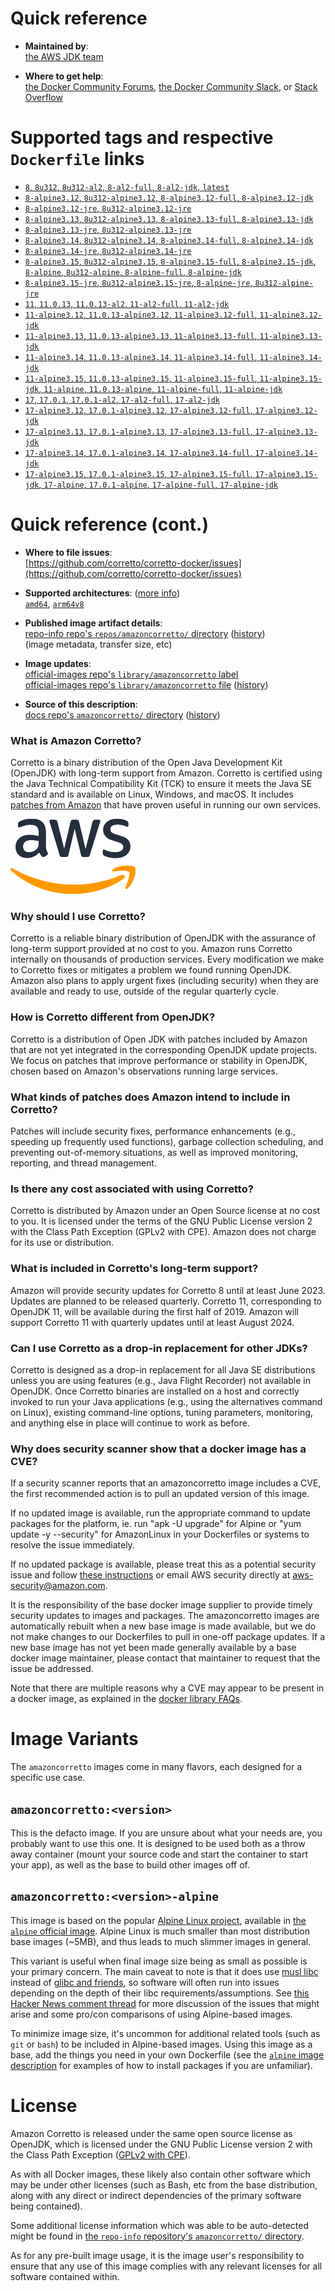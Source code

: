 <!--

********************************************************************************

WARNING:

    DO NOT EDIT "amazoncorretto/README.md"

    IT IS AUTO-GENERATED

    (from the other files in "amazoncorretto/" combined with a set of templates)

********************************************************************************

-->

# Quick reference

-	**Maintained by**:  
	[the AWS JDK team](https://github.com/corretto/corretto-docker)

-	**Where to get help**:  
	[the Docker Community Forums](https://forums.docker.com/), [the Docker Community Slack](https://dockr.ly/slack), or [Stack Overflow](https://stackoverflow.com/search?tab=newest&q=docker)

# Supported tags and respective `Dockerfile` links

-	[`8`, `8u312`, `8u312-al2`, `8-al2-full`, `8-al2-jdk`, `latest`](https://github.com/corretto/corretto-docker/blob/e2c6d7350724a336ec6507e70601a6a8b86aebd8/8/jdk/al2/Dockerfile)
-	[`8-alpine3.12`, `8u312-alpine3.12`, `8-alpine3.12-full`, `8-alpine3.12-jdk`](https://github.com/corretto/corretto-docker/blob/e2c6d7350724a336ec6507e70601a6a8b86aebd8/8/jdk/alpine/3.12/Dockerfile)
-	[`8-alpine3.12-jre`, `8u312-alpine3.12-jre`](https://github.com/corretto/corretto-docker/blob/e2c6d7350724a336ec6507e70601a6a8b86aebd8/8/jre/alpine/3.12/Dockerfile)
-	[`8-alpine3.13`, `8u312-alpine3.13`, `8-alpine3.13-full`, `8-alpine3.13-jdk`](https://github.com/corretto/corretto-docker/blob/e2c6d7350724a336ec6507e70601a6a8b86aebd8/8/jdk/alpine/3.13/Dockerfile)
-	[`8-alpine3.13-jre`, `8u312-alpine3.13-jre`](https://github.com/corretto/corretto-docker/blob/e2c6d7350724a336ec6507e70601a6a8b86aebd8/8/jre/alpine/3.13/Dockerfile)
-	[`8-alpine3.14`, `8u312-alpine3.14`, `8-alpine3.14-full`, `8-alpine3.14-jdk`](https://github.com/corretto/corretto-docker/blob/e2c6d7350724a336ec6507e70601a6a8b86aebd8/8/jdk/alpine/3.14/Dockerfile)
-	[`8-alpine3.14-jre`, `8u312-alpine3.14-jre`](https://github.com/corretto/corretto-docker/blob/e2c6d7350724a336ec6507e70601a6a8b86aebd8/8/jre/alpine/3.14/Dockerfile)
-	[`8-alpine3.15`, `8u312-alpine3.15`, `8-alpine3.15-full`, `8-alpine3.15-jdk`, `8-alpine`, `8u312-alpine`, `8-alpine-full`, `8-alpine-jdk`](https://github.com/corretto/corretto-docker/blob/e2c6d7350724a336ec6507e70601a6a8b86aebd8/8/jdk/alpine/3.15/Dockerfile)
-	[`8-alpine3.15-jre`, `8u312-alpine3.15-jre`, `8-alpine-jre`, `8u312-alpine-jre`](https://github.com/corretto/corretto-docker/blob/e2c6d7350724a336ec6507e70601a6a8b86aebd8/8/jre/alpine/3.15/Dockerfile)
-	[`11`, `11.0.13`, `11.0.13-al2`, `11-al2-full`, `11-al2-jdk`](https://github.com/corretto/corretto-docker/blob/e2c6d7350724a336ec6507e70601a6a8b86aebd8/11/jdk/al2/Dockerfile)
-	[`11-alpine3.12`, `11.0.13-alpine3.12`, `11-alpine3.12-full`, `11-alpine3.12-jdk`](https://github.com/corretto/corretto-docker/blob/e2c6d7350724a336ec6507e70601a6a8b86aebd8/11/jdk/alpine/3.12/Dockerfile)
-	[`11-alpine3.13`, `11.0.13-alpine3.13`, `11-alpine3.13-full`, `11-alpine3.13-jdk`](https://github.com/corretto/corretto-docker/blob/e2c6d7350724a336ec6507e70601a6a8b86aebd8/11/jdk/alpine/3.13/Dockerfile)
-	[`11-alpine3.14`, `11.0.13-alpine3.14`, `11-alpine3.14-full`, `11-alpine3.14-jdk`](https://github.com/corretto/corretto-docker/blob/e2c6d7350724a336ec6507e70601a6a8b86aebd8/11/jdk/alpine/3.14/Dockerfile)
-	[`11-alpine3.15`, `11.0.13-alpine3.15`, `11-alpine3.15-full`, `11-alpine3.15-jdk`, `11-alpine`, `11.0.13-alpine`, `11-alpine-full`, `11-alpine-jdk`](https://github.com/corretto/corretto-docker/blob/e2c6d7350724a336ec6507e70601a6a8b86aebd8/11/jdk/alpine/3.15/Dockerfile)
-	[`17`, `17.0.1`, `17.0.1-al2`, `17-al2-full`, `17-al2-jdk`](https://github.com/corretto/corretto-docker/blob/e2c6d7350724a336ec6507e70601a6a8b86aebd8/17/jdk/al2/Dockerfile)
-	[`17-alpine3.12`, `17.0.1-alpine3.12`, `17-alpine3.12-full`, `17-alpine3.12-jdk`](https://github.com/corretto/corretto-docker/blob/e2c6d7350724a336ec6507e70601a6a8b86aebd8/17/jdk/alpine/3.12/Dockerfile)
-	[`17-alpine3.13`, `17.0.1-alpine3.13`, `17-alpine3.13-full`, `17-alpine3.13-jdk`](https://github.com/corretto/corretto-docker/blob/e2c6d7350724a336ec6507e70601a6a8b86aebd8/17/jdk/alpine/3.13/Dockerfile)
-	[`17-alpine3.14`, `17.0.1-alpine3.14`, `17-alpine3.14-full`, `17-alpine3.14-jdk`](https://github.com/corretto/corretto-docker/blob/e2c6d7350724a336ec6507e70601a6a8b86aebd8/17/jdk/alpine/3.14/Dockerfile)
-	[`17-alpine3.15`, `17.0.1-alpine3.15`, `17-alpine3.15-full`, `17-alpine3.15-jdk`, `17-alpine`, `17.0.1-alpine`, `17-alpine-full`, `17-alpine-jdk`](https://github.com/corretto/corretto-docker/blob/e2c6d7350724a336ec6507e70601a6a8b86aebd8/17/jdk/alpine/3.15/Dockerfile)

# Quick reference (cont.)

-	**Where to file issues**:  
	[https://github.com/corretto/corretto-docker/issues](https://github.com/corretto/corretto-docker/issues)

-	**Supported architectures**: ([more info](https://github.com/docker-library/official-images#architectures-other-than-amd64))  
	[`amd64`](https://hub.docker.com/r/amd64/amazoncorretto/), [`arm64v8`](https://hub.docker.com/r/arm64v8/amazoncorretto/)

-	**Published image artifact details**:  
	[repo-info repo's `repos/amazoncorretto/` directory](https://github.com/docker-library/repo-info/blob/master/repos/amazoncorretto) ([history](https://github.com/docker-library/repo-info/commits/master/repos/amazoncorretto))  
	(image metadata, transfer size, etc)

-	**Image updates**:  
	[official-images repo's `library/amazoncorretto` label](https://github.com/docker-library/official-images/issues?q=label%3Alibrary%2Famazoncorretto)  
	[official-images repo's `library/amazoncorretto` file](https://github.com/docker-library/official-images/blob/master/library/amazoncorretto) ([history](https://github.com/docker-library/official-images/commits/master/library/amazoncorretto))

-	**Source of this description**:  
	[docs repo's `amazoncorretto/` directory](https://github.com/docker-library/docs/tree/master/amazoncorretto) ([history](https://github.com/docker-library/docs/commits/master/amazoncorretto))

### What is Amazon Corretto?

Corretto is a binary distribution of the Open Java Development Kit (OpenJDK) with long-term support from Amazon. Corretto is certified using the Java Technical Compatibility Kit (TCK) to ensure it meets the Java SE standard and is available on Linux, Windows, and macOS. It includes [patches from Amazon](https://docs.aws.amazon.com/corretto/latest/corretto-8-ug/patches.html) that have proven useful in running our own services.

![logo](https://raw.githubusercontent.com/docker-library/docs/e7106eecc0140176d9c3dec8986f2e61b443e0fb/amazoncorretto/logo.png)

### Why should I use Corretto?

Corretto is a reliable binary distribution of OpenJDK with the assurance of long-term support provided at no cost to you. Amazon runs Corretto internally on thousands of production services. Every modification we make to Corretto fixes or mitigates a problem we found running OpenJDK. Amazon also plans to apply urgent fixes (including security) when they are available and ready to use, outside of the regular quarterly cycle.

### How is Corretto different from OpenJDK?

Corretto is a distribution of Open JDK with patches included by Amazon that are not yet integrated in the corresponding OpenJDK update projects. We focus on patches that improve performance or stability in OpenJDK, chosen based on Amazon's observations running large services.

### What kinds of patches does Amazon intend to include in Corretto?

Patches will include security fixes, performance enhancements (e.g., speeding up frequently used functions), garbage collection scheduling, and preventing out-of-memory situations, as well as improved monitoring, reporting, and thread management.

### Is there any cost associated with using Corretto?

Corretto is distributed by Amazon under an Open Source license at no cost to you. It is licensed under the terms of the GNU Public License version 2 with the Class Path Exception (GPLv2 with CPE). Amazon does not charge for its use or distribution.

### What is included in Corretto's long-term support?

Amazon will provide security updates for Corretto 8 until at least June 2023. Updates are planned to be released quarterly. Corretto 11, corresponding to OpenJDK 11, will be available during the first half of 2019. Amazon will support Corretto 11 with quarterly updates until at least August 2024.

### Can I use Corretto as a drop-in replacement for other JDKs?

Corretto is designed as a drop-in replacement for all Java SE distributions unless you are using features (e.g., Java Flight Recorder) not available in OpenJDK. Once Corretto binaries are installed on a host and correctly invoked to run your Java applications (e.g., using the alternatives command on Linux), existing command-line options, tuning parameters, monitoring, and anything else in place will continue to work as before.

### Why does security scanner show that a docker image has a CVE?

If a security scanner reports that an amazoncorretto image includes a CVE, the first recommended action is to pull an updated version of this image.

If no updated image is available, run the appropriate command to update packages for the platform, ie. run "apk -U upgrade" for Alpine or "yum update -y --security" for AmazonLinux in your Dockerfiles or systems to resolve the issue immediately.

If no updated package is available, please treat this as a potential security issue and follow [these instructions](https://aws.amazon.com/security/vulnerability-reporting/) or email AWS security directly at [aws-security@amazon.com](mailto:aws-security@amazon.com).

It is the responsibility of the base docker image supplier to provide timely security updates to images and packages. The amazoncorretto images are automatically rebuilt when a new base image is made available, but we do not make changes to our Dockerfiles to pull in one-off package updates. If a new base image has not yet been made generally available by a base docker image maintainer, please contact that maintainer to request that the issue be addressed.

Note that there are multiple reasons why a CVE may appear to be present in a docker image, as explained in the [docker library FAQs](https://github.com/docker-library/faq/tree/73f10b0daf2fb8e7b38efaccc0e90b3510919d51#why-does-my-security-scanner-show-that-an-image-has-cves).

# Image Variants

The `amazoncorretto` images come in many flavors, each designed for a specific use case.

## `amazoncorretto:<version>`

This is the defacto image. If you are unsure about what your needs are, you probably want to use this one. It is designed to be used both as a throw away container (mount your source code and start the container to start your app), as well as the base to build other images off of.

## `amazoncorretto:<version>-alpine`

This image is based on the popular [Alpine Linux project](https://alpinelinux.org), available in [the `alpine` official image](https://hub.docker.com/_/alpine). Alpine Linux is much smaller than most distribution base images (~5MB), and thus leads to much slimmer images in general.

This variant is useful when final image size being as small as possible is your primary concern. The main caveat to note is that it does use [musl libc](https://musl.libc.org) instead of [glibc and friends](https://www.etalabs.net/compare_libcs.html), so software will often run into issues depending on the depth of their libc requirements/assumptions. See [this Hacker News comment thread](https://news.ycombinator.com/item?id=10782897) for more discussion of the issues that might arise and some pro/con comparisons of using Alpine-based images.

To minimize image size, it's uncommon for additional related tools (such as `git` or `bash`) to be included in Alpine-based images. Using this image as a base, add the things you need in your own Dockerfile (see the [`alpine` image description](https://hub.docker.com/_/alpine/) for examples of how to install packages if you are unfamiliar).

# License

Amazon Corretto is released under the same open source license as OpenJDK, which is licensed under the GNU Public License version 2 with the Class Path Exception ([GPLv2 with CPE](https://openjdk.java.net/legal/gplv2+ce.html)).

As with all Docker images, these likely also contain other software which may be under other licenses (such as Bash, etc from the base distribution, along with any direct or indirect dependencies of the primary software being contained).

Some additional license information which was able to be auto-detected might be found in [the `repo-info` repository's `amazoncorretto/` directory](https://github.com/docker-library/repo-info/tree/master/repos/amazoncorretto).

As for any pre-built image usage, it is the image user's responsibility to ensure that any use of this image complies with any relevant licenses for all software contained within.

